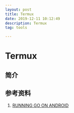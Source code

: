 ```yaml
---
layout: post
title: Termux
date: 2019-12-11 10:12:49
description: Termux
tag: tools

---
```

# Termux

## 简介

## 参考资料

1. [RUNNING GO ON ANDROID](http://rafalgolarz.com/blog/2017/01/15/running_golang_on_android/)
